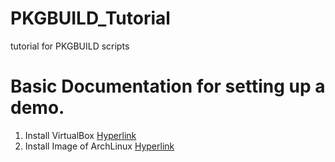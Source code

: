 # PKGBUILD_Tutorial
tutorial for PKGBUILD scripts


# Basic Documentation for setting up a demo.

1. Install VirtualBox [Hyperlink](https://www.virtualbox.org/wiki/Downloads)
2. Install Image of ArchLinux [Hyperlink](https://www.archlinux.org/download/)
